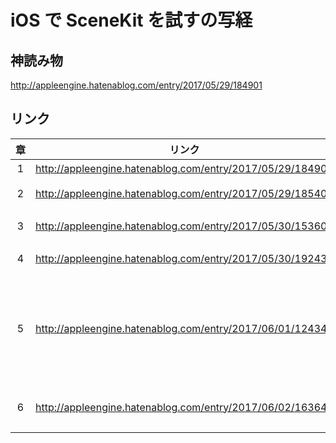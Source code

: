 # iOS で SceneKit を試すの写経

## 神読み物

http://appleengine.hatenablog.com/entry/2017/05/29/184901

## リンク

| 章 | リンク | 概要 |
|:--:|:---:|:---:|
| 1 | http://appleengine.hatenablog.com/entry/2017/05/29/184901 | はじめに |
| 2 | http://appleengine.hatenablog.com/entry/2017/05/29/185409 | SceneKit の中身 |
| 3 | http://appleengine.hatenablog.com/entry/2017/05/30/153609 | 3DCG の軽い説明 |
| 4 | http://appleengine.hatenablog.com/entry/2017/05/30/192435 | SceneKit の構造|
| 5 | http://appleengine.hatenablog.com/entry/2017/06/01/124340 | シーンエディタを使用しない空のテンプレートをつくる |
| 6 | http://appleengine.hatenablog.com/entry/2017/06/02/163647 | オブジェクトの移動、回転 |
